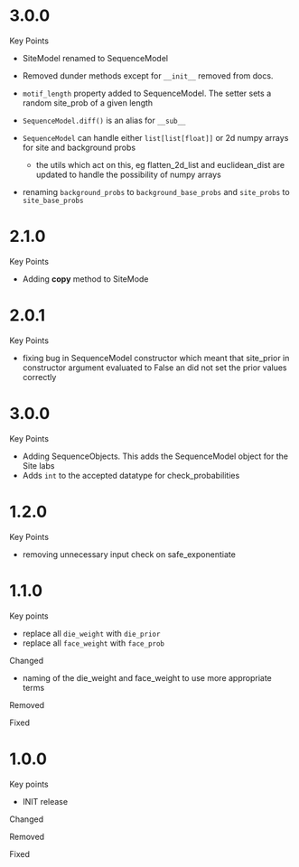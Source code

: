 # 3.0.0

Key Points

- SiteModel renamed to SequenceModel

- Removed dunder methods except for `__init__` removed from docs.

- `motif_length` property added to SequenceModel. The setter sets a random
site_prob of a given length

- `SequenceModel.diff()` is an alias for `__sub__`

- `SequenceModel` can handle either `list[list[float]]` or 2d numpy
arrays for site and background probs
  - the utils which act on this, eg flatten_2d_list and euclidean_dist
  are updated to handle the possibility of numpy arrays

- renaming `background_probs` to `background_base_probs` and `site_probs` to
`site_base_probs`

# 2.1.0

Key Points

- Adding __copy__ method to SiteMode

# 2.0.1

Key Points

- fixing bug in SequenceModel constructor which meant that site_prior in
  constructor argument evaluated to False an did not set the prior values
  correctly

# 3.0.0

Key Points

- Adding SequenceObjects. This adds the SequenceModel object for the Site labs
- Adds `int` to the accepted datatype for check_probabilities

# 1.2.0

Key Points

- removing unnecessary input check on safe_exponentiate

# 1.1.0

Key points

- replace all `die_weight` with `die_prior`
- replace all `face_weight` with `face_prob`

Changed

- naming of the die_weight and face_weight to use more appropriate terms

Removed

Fixed

# 1.0.0

Key points

- INIT release

Changed

Removed

Fixed


